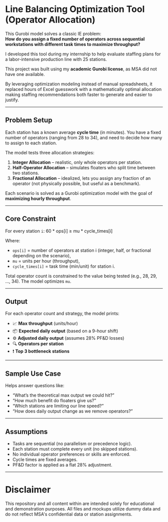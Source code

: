 # Line Balancing Optimization Tool (Operator Allocation)

This Gurobi model solves a classic IE problem:  
**How do you assign a fixed number of operators across sequential workstations with different task times to maximize throughput?**

I developed this tool during my internship to help evaluate staffing plans for a labor-intensive production line with 25 stations.

This project was built using my **academic Gurobi license**, as MSA did not have one available.

By leveraging optimization modeling instead of manual spreadsheets, it replaced hours of Excel guesswork with a mathematically optimal allocation making staffing recommendations both faster to generate and easier to justify.

---

## Problem Setup

Each station has a known average **cycle time** (in minutes). You have a fixed number of operators (ranging from 28 to 34), and need to decide how many to assign to each station.

The model tests three allocation strategies:
1. **Integer Allocation** – realistic, only whole operators per station.
2. **Half-Operator Allocation** – simulates floaters who split time between two stations.
3. **Fractional Allocation** – idealized, lets you assign any fraction of an operator (not physically possible, but useful as a benchmark).

Each scenario is solved as a Gurobi optimization model with the goal of **maximizing hourly throughput**.

---

## Core Constraint

For every station `i`: 60 * ops[i] ≥ mu * cycle_times[i]

Where:
- `ops[i]` = number of operators at station i (integer, half, or fractional depending on the scenario),
- `mu` = units per hour (throughput),
- `cycle_times[i]` = task time (min/unit) for station i.

Total operator count is constrained to the value being tested (e.g., 28, 29, ..., 34). The model optimizes `mu`.

---

## Output

For each operator count and strategy, the model prints:
- 📈 **Max throughput** (units/hour)
- 📦 **Expected daily output** (based on a 9-hour shift)
- ⚙️ **Adjusted daily output** (assumes 28% PF&D losses)
- 🔍 **Operators per station**
- ❗ **Top 3 bottleneck stations**

---

## Sample Use Case

Helps answer questions like:
- “What’s the theoretical max output we could hit?”
- “How much benefit do floaters give us?”
- “Which stations are limiting our line speed?”
- “How does daily output change as we remove operators?”

---

## Assumptions

- Tasks are sequential (no parallelism or precedence logic).
- Each station must complete every unit (no skipped stations).
- No individual operator preferences or skills are enforced.
- Cycle times are fixed averages.
- PF&D factor is applied as a flat 28% adjustment.

---

# Disclaimer

This repository and all content within are intended solely for educational and demonstration purposes. All files and mockups utilize dummy data and do not reflect MSA's confidential data or station assignments. 

